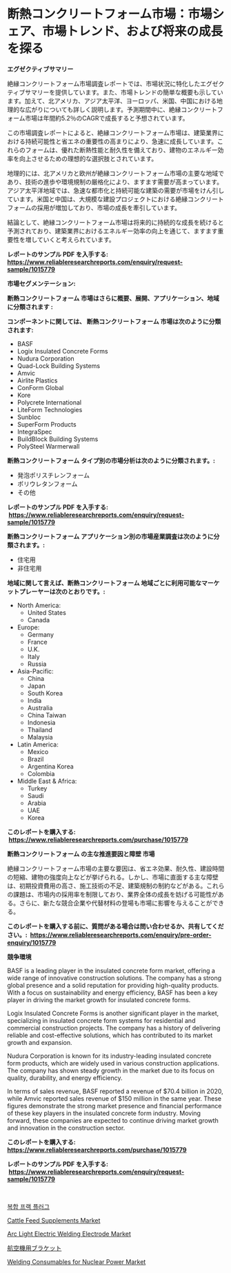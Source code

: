 <p><h1>断熱コンクリートフォーム市場：市場シェア、市場トレンド、および将来の成長を探る</h1></p><p><strong>エグゼクティブサマリー</strong></p>
<p><p>絶縁コンクリートフォーム市場調査レポートでは、市場状況に特化したエグゼクティブサマリーを提供しています。また、市場トレンドの簡単な概要も示しています。加えて、北アメリカ、アジア太平洋、ヨーロッパ、米国、中国における地理的な広がりについても詳しく説明します。予測期間中に、絶縁コンクリートフォーム市場は年間約5.2％のCAGRで成長すると予想されています。</p><p>この市場調査レポートによると、絶縁コンクリートフォーム市場は、建築業界における持続可能性と省エネの重要性の高まりにより、急速に成長しています。これらのフォームは、優れた断熱性能と耐久性を備えており、建物のエネルギー効率を向上させるための理想的な選択肢とされています。</p><p>地理的には、北アメリカと欧州が絶縁コンクリートフォーム市場の主要な地域であり、技術の進歩や環境規制の厳格化により、ますます需要が高まっています。アジア太平洋地域では、急速な都市化と持続可能な建築の需要が市場をけん引しています。米国と中国は、大規模な建設プロジェクトにおける絶縁コンクリートフォームの採用が増加しており、市場の成長を牽引しています。</p><p>結論として、絶縁コンクリートフォーム市場は将来的に持続的な成長を続けると予測されており、建築業界におけるエネルギー効率の向上を通じて、ますます重要性を増していくと考えられています。</p></p>
<p><strong>レポートのサンプル PDF を入手する: <a href="https://www.reliableresearchreports.com/enquiry/request-sample/1015779">https://www.reliableresearchreports.com/enquiry/request-sample/1015779</a></strong></p>
<p><strong>市場セグメンテーション:</strong></p>
<p><strong> 断熱コンクリートフォーム 市場はさらに概要、展開、アプリケーション、地域に分類されます :</strong></p>
<p><strong>コンポーネントに関しては、 断熱コンクリートフォーム 市場は次のように分類されます: &nbsp;</strong></p>
<p><ul><li>BASF</li><li>Logix Insulated Concrete Forms</li><li>Nudura Corporation</li><li>Quad-Lock Building Systems</li><li>Amvic</li><li>Airlite Plastics</li><li>ConForm Global</li><li>Kore</li><li>Polycrete International</li><li>LiteForm Technologies</li><li>Sunbloc</li><li>SuperForm Products</li><li>IntegraSpec</li><li>BuildBlock Building Systems</li><li>PolySteel Warmerwall</li></ul></p>
<p><strong> 断熱コンクリートフォーム タイプ別の市場分析は次のように分類されます。:</strong></p>
<p><ul><li>発泡ポリスチレンフォーム</li><li>ポリウレタンフォーム</li><li>その他</li></ul></p>
<p><strong>レポートのサンプル PDF を入手する: &nbsp;<a href="https://www.reliableresearchreports.com/enquiry/request-sample/1015779">https://www.reliableresearchreports.com/enquiry/request-sample/1015779</a></strong></p>
<p><strong> 断熱コンクリートフォーム アプリケーション別の市場産業調査は次のように分類されます。:</strong></p>
<p><ul><li>住宅用</li><li>非住宅用</li></ul></p>
<p><strong>地域に関して言えば、断熱コンクリートフォーム 地域ごとに利用可能なマーケットプレーヤーは次のとおりです。:</strong></p>
<p><ul>
    <li>
        North America:
        <ul>
            <li>United States</li>
            <li>Canada</li>
        </ul>
    </li>
    <li>
        Europe:
        <ul>
            <li>Germany</li>
            <li>France</li>
            <li>U.K.</li>
            <li>Italy</li>
            <li>Russia</li>
        </ul>
    </li>
    <li>
        Asia-Pacific:
        <ul>
            <li>China</li>
            <li>Japan</li>
            <li>South Korea</li>
            <li>India</li>
            <li>Australia</li>
            <li>China Taiwan</li>
            <li>Indonesia</li>
            <li>Thailand</li>
            <li>Malaysia</li>
        </ul>
    </li>
    <li>
        Latin America:
        <ul>
            <li>Mexico</li>
            <li>Brazil</li>
            <li>Argentina Korea</li>
            <li>Colombia</li>
        </ul>
    </li>
    <li>
        Middle East & Africa:
        <ul>
            <li>Turkey</li>
            <li>Saudi</li>
            <li>Arabia</li>
            <li>UAE</li>
            <li>Korea</li>
        </ul>
    </li>
    </ul></p>
<p><strong>このレポートを購入する: &nbsp;<a href="https://www.reliableresearchreports.com/purchase/1015779">https://www.reliableresearchreports.com/purchase/1015779</a></strong></p>
<p><strong>断熱コンクリートフォーム の主な推進要因と障壁 市場</strong></p>
<p><p>絶縁コンクリートフォーム市場の主要な要因は、省エネ効果、耐久性、建設時間の短縮、建物の強度向上などが挙げられる。しかし、市場に直面する主な障壁は、初期投資費用の高さ、施工技術の不足、建築規制の制約などがある。これらの課題は、市場内の採用率を制限しており、業界全体の成長を妨げる可能性がある。さらに、新たな競合企業や代替材料の登場も市場に影響を与えることができる。</p></p>
<p><strong>このレポートを購入する前に、質問がある場合は問い合わせるか、共有してください。:&nbsp; <a href="https://www.reliableresearchreports.com/enquiry/pre-order-enquiry/1015779">https://www.reliableresearchreports.com/enquiry/pre-order-enquiry/1015779</a></strong></p>
<p><strong>競争環境</strong></p>
<p><p>BASF is a leading player in the insulated concrete form market, offering a wide range of innovative construction solutions. The company has a strong global presence and a solid reputation for providing high-quality products. With a focus on sustainability and energy efficiency, BASF has been a key player in driving the market growth for insulated concrete forms.</p><p>Logix Insulated Concrete Forms is another significant player in the market, specializing in insulated concrete form systems for residential and commercial construction projects. The company has a history of delivering reliable and cost-effective solutions, which has contributed to its market growth and expansion.</p><p>Nudura Corporation is known for its industry-leading insulated concrete form products, which are widely used in various construction applications. The company has shown steady growth in the market due to its focus on quality, durability, and energy efficiency.</p><p>In terms of sales revenue, BASF reported a revenue of $70.4 billion in 2020, while Amvic reported sales revenue of $150 million in the same year. These figures demonstrate the strong market presence and financial performance of these key players in the insulated concrete form industry. Moving forward, these companies are expected to continue driving market growth and innovation in the construction sector.</p></p>
<p><strong>このレポートを購入する: &nbsp; <a href="https://www.reliableresearchreports.com/purchase/1015779">https://www.reliableresearchreports.com/purchase/1015779</a></strong></p>
<p><strong>レポートのサンプル PDF を入手する: &nbsp;<a href="https://www.reliableresearchreports.com/enquiry/request-sample/1015779">https://www.reliableresearchreports.com/enquiry/request-sample/1015779</a></strong><strong></strong></p>
<p>&nbsp;</p>
<p><p><a href="https://github.com/vsr06p4p49/Market-Research-Report-List-1/blob/main/9482799185563.md">복합 프랙 플러그</a></p><p><a href="https://view.publitas.com/reportprime-1/cattle-feed-supplements-market-size-and-growth-market-segmentation-regional-and-country-breakdowns-and-market-trends-for-period-from-2024-2031/">Cattle Feed Supplements Market</a></p><p><a href="https://github.com/CliffMedina6/Market-Research-Report-List-3/blob/main/arc-light-electric-welding-electrode-market.md">Arc Light Electric Welding Electrode Market</a></p><p><a href="https://github.com/mreklxf44233/Market-Research-Report-List-1/blob/main/7191093185567.md">航空機用ブラケット</a></p><p><a href="https://github.com/provorikovar/Market-Research-Report-List-3/blob/main/welding-consumables-for-nuclear-power-market.md">Welding Consumables for Nuclear Power Market</a></p></p>